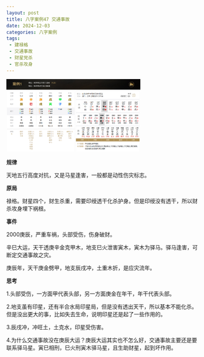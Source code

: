 ```yaml
---
layout: post
title: 八字案例47 交通事故
date: 2024-12-03
categories: 八字案例
tags: 
 - 建禄格
 - 交通事故
 - 财星党杀
 - 官杀攻身
---
```


<img src="/images/bazi-example/bazi-example-47.PNG" width="70%">

**规律**

天地五行高度对抗，又是马星逢害，一般都是动性伤灾标志。

**原局**

禄格。财星四个，财生杀重，需要印绶透干化杀护身。但是印绶没有透干，所以财杀攻身埋下祸根。

**事件**

2000庚辰，严重车祸，头部受伤，伤身破财。

辛巳大运，天干透庚辛金克甲木，地支巳火泄害寅木，寅木为驿马。驿马逢害，可断定交通事故之灾。

庚辰年，天干庚金劈甲，地支辰戌冲，土重木折，是应灾流年。

**思考**

1.头部受伤，一方面甲代表头部，另一方面庚金在年干，年干代表头部。

2.地支虽有印星，还有半合水局印星局，但是没有透出天干，所以基本不能化杀。但是没出更大的事，比如失去生命，说明印星还是起了一些作用的。

3.辰戌冲，冲旺土，土克水，印星受伤害。

4.为什么交通事故没在庚辰大运？庚辰大运其实也不怎么好，交通事故主要还是要联系驿马星。寅巳相刑，巳火刑寅木驿马星，且生助财星，起到坏作用。
